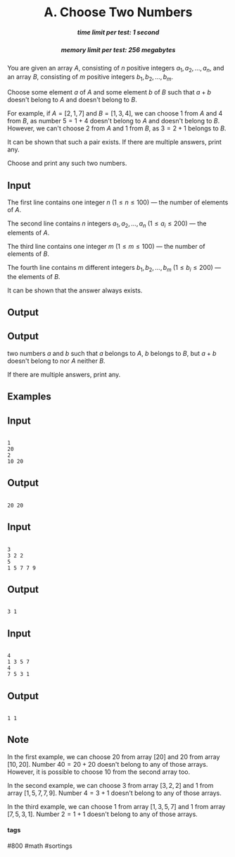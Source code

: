 <h1 style='text-align: center;'> A. Choose Two Numbers</h1>

<h5 style='text-align: center;'>time limit per test: 1 second</h5>
<h5 style='text-align: center;'>memory limit per test: 256 megabytes</h5>

You are given an array $A$, consisting of $n$ positive integers $a_1, a_2, \dots, a_n$, and an array $B$, consisting of $m$ positive integers $b_1, b_2, \dots, b_m$. 

Choose some element $a$ of $A$ and some element $b$ of $B$ such that $a+b$ doesn't belong to $A$ and doesn't belong to $B$. 

For example, if $A = [2, 1, 7]$ and $B = [1, 3, 4]$, we can choose $1$ from $A$ and $4$ from $B$, as number $5 = 1 + 4$ doesn't belong to $A$ and doesn't belong to $B$. However, we can't choose $2$ from $A$ and $1$ from $B$, as $3 = 2 + 1$ belongs to $B$.

It can be shown that such a pair exists. If there are multiple answers, print any.

Choose and print any such two numbers.

## Input

The first line contains one integer $n$ ($1\le n \le 100$) — the number of elements of $A$.

The second line contains $n$ integers $a_1, a_2, \dots, a_n$ ($1 \le a_i \le 200$) — the elements of $A$.

The third line contains one integer $m$ ($1\le m \le 100$) — the number of elements of $B$.

The fourth line contains $m$ different integers $b_1, b_2, \dots, b_m$ ($1 \le b_i \le 200$) — the elements of $B$.

It can be shown that the answer always exists.

## Output

## Output

 two numbers $a$ and $b$ such that $a$ belongs to $A$, $b$ belongs to $B$, but $a+b$ doesn't belong to nor $A$ neither $B$.

If there are multiple answers, print any.

## Examples

## Input


```

1
20
2
10 20

```
## Output


```

20 20
```
## Input


```

3
3 2 2
5
1 5 7 7 9

```
## Output


```

3 1

```
## Input


```

4
1 3 5 7
4
7 5 3 1

```
## Output


```

1 1

```
## Note

In the first example, we can choose $20$ from array $[20]$ and $20$ from array $[10, 20]$. Number $40 = 20 + 20$ doesn't belong to any of those arrays. However, it is possible to choose $10$ from the second array too.

In the second example, we can choose $3$ from array $[3, 2, 2]$ and $1$ from array $[1, 5, 7, 7, 9]$. Number $4 = 3 + 1$ doesn't belong to any of those arrays.

In the third example, we can choose $1$ from array $[1, 3, 5, 7]$ and $1$ from array $[7, 5, 3, 1]$. Number $2 = 1 + 1$ doesn't belong to any of those arrays.



#### tags 

#800 #math #sortings 